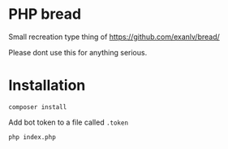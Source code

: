 # PHP bread
Small recreation type thing of https://github.com/exanlv/bread/

Please dont use this for anything serious.

# Installation
`composer install`

Add bot token to a file called `.token`

`php index.php`
